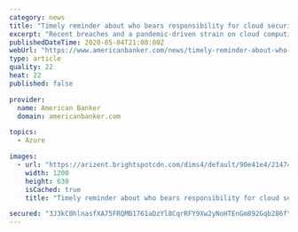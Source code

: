 ```yaml
---
category: news
title: "Timely reminder about who bears responsibility for cloud security"
excerpt: "Recent breaches and a pandemic-driven strain on cloud computing seemed to prompt a regulatory warning that banks, tech vendors and cloud hosts share an obligation to safeguard customer data — no matter where it resides."
publishedDateTime: 2020-05-04T21:00:00Z
webUrl: "https://www.americanbanker.com/news/timely-reminder-about-who-bears-responsibility-for-cloud-security"
type: article
quality: 22
heat: 22
published: false

provider:
  name: American Banker
  domain: americanbanker.com

topics:
  - Azure

images:
  - url: "https://arizent.brightspotcdn.com/dims4/default/90e41e4/2147483647/strip/true/crop/4800x2520+0+344/resize/1200x630!/quality/90/?url=https%3A%2F%2Farizent.brightspotcdn.com%2F19%2Fce%2Fa4527ddb431d8af28059e0b5402d%2Fserver-farm-adobe.jpeg"
    width: 1200
    height: 630
    isCached: true
    title: "Timely reminder about who bears responsibility for cloud security"

secured: "3J3kC0hlnasfXA75FRQMB1761aDzYl8CqrRFY9Xw2yNoHTEnGm892Gqb286fY9ye9XRjgoSzA2cWq6wsmPZP2Ig2DOez9nqUOlNnOz/oFKis63k9GLeJCg73Vvojmy5eM7HRQIW72JFxHGz/h1gQPV+D3RKDRFUOL6KpXE/LcOj8Mv80kLSadW+eekO6gPoOleJaujuZtxyiw2uV1ZwVodM69vGAeYuo6nWlh835fff/ZJFcvwWBCiREz+XNiE367QODKT3LgD3NuigSByimgPr2RRR09NG4e7Z9TNLaTUCMzP07VjEDs0JqyakXCWUV8awYS3Ac4Z4BSYLqU6SkCKLFseNEHHHMDEMusydDYTsCWejNdGWkuWs7mVywNn7clHO115j65z1ULepIew1VAxdjj2mKdF9HZfAdP2GhEMsa7TJt1zPDHGWE/A8SXURYGRys/bCWE4orQsPRWl7K0RDtxMI/3/wLXGo2KXBtckE=;ObiBgeh+ydyvaEU8DENd/Q=="
---
```


